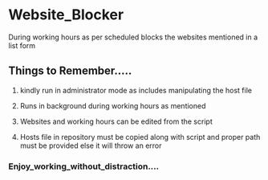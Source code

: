 # Website_Blocker
During working hours as per scheduled blocks the  websites mentioned in a list form




## Things to Remember.....

1. kindly run in administrator mode as includes manipulating the host file

2. Runs in background during working hours as mentioned

3. Websites and working hours can be edited from the script

4. Hosts file in repository must be copied along with script and proper path must be provided else it will throw an error





### Enjoy_working_without_distraction....

